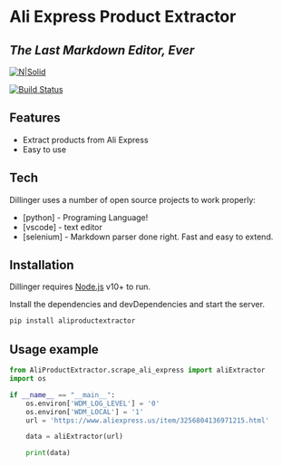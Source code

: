 # Ali Express Product Extractor
## _The Last Markdown Editor, Ever_

[![N|Solid](https://cldup.com/dTxpPi9lDf.thumb.png)](https://nodesource.com/products/nsolid)

[![Build Status](https://travis-ci.org/joemccann/dillinger.svg?branch=master)](https://travis-ci.org/joemccann/dillinger)


## Features

- Extract products from Ali Express
- Easy to use



## Tech

Dillinger uses a number of open source projects to work properly:

- [python] - Programing Language!
- [vscode] -  text editor
- [selenium] - Markdown parser done right. Fast and easy to extend.



## Installation

Dillinger requires [Node.js](https://nodejs.org/) v10+ to run.

Install the dependencies and devDependencies and start the server.

```sh
pip install aliproductextractor
```



## Usage example


```python
from AliProductExtractor.scrape_ali_express import aliExtractor
import os

if __name__ == "__main__":
    os.environ['WDM_LOG_LEVEL'] = '0'
    os.environ['WDM_LOCAL'] = '1'
    url = 'https://www.aliexpress.us/item/3256804136971215.html'

    data = aliExtractor(url)

    print(data)

```


